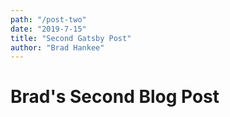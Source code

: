 ```yaml
---
path: "/post-two"
date: "2019-7-15"
title: "Second Gatsby Post"
author: "Brad Hankee"
---
```


# Brad's Second Blog Post
